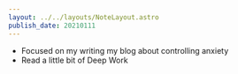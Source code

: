 ```yaml
---
layout: ../../layouts/NoteLayout.astro
publish_date: 20210111
---
```


- Focused on my writing my blog about controlling anxiety
- Read a little bit of Deep Work
